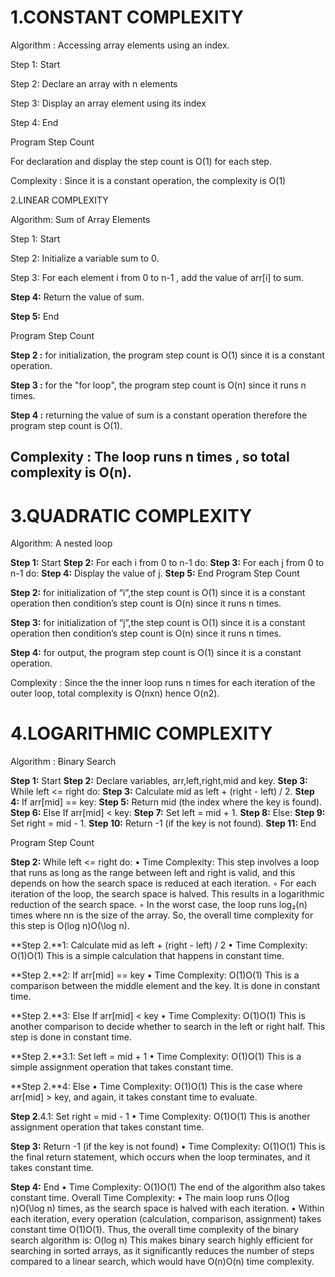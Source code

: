 # 1.CONSTANT COMPLEXITY

Algorithm : Accessing array elements using an index.

Step 1: Start

Step 2: Declare an array with n elements

Step 3: Display an array element using its index

Step 4: End

Program Step Count

For declaration and display the step count is O(1)  for each step.

Complexity : Since it is a constant operation, the complexity is O(1)

2.LINEAR COMPLEXITY

Algorithm: Sum of Array Elements

Step 1: Start

Step 2: Initialize a variable sum to 0.

Step 3: For each element i from 0 to n-1 , add the value of arr[i] to sum.

**Step 4:** Return the value of sum.

**Step 5:** End

Program Step Count

**Step 2 :** for initialization, the program step count is O(1) since it is a constant operation.

**Step 3 :** for the "for loop", the program step count is O(n) since it runs n times.

**Step 4 :** returning the value of sum is a constant operation therefore the program step count is O(1).

## **Complexity : The loop runs n times , so total complexity is O(n).**



# **3.QUADRATIC COMPLEXITY**

Algorithm: A nested loop

**Step 1:** Start
**Step 2:** For each i from 0 to n-1 do:
**Step 3:** For each j from 0 to n-1 do:
**Step 4:** Display the value of j. 
**Step 5:** End
Program Step Count

**Step 2:** for initialization of “i”,the step count is O(1) since it is a constant operation then condition’s step count is O(n) since it runs n times.

**Step 3:** for initialization of “j”,the step count is O(1) since it is a constant operation then condition’s step count is O(n) since it runs n times.

**Step 4:** for output, the program step count is O(1) since it is a constant operation.

Complexity : Since the the inner loop runs n times for each iteration of the outer loop, total complexity is O(nxn) hence O(n2).

# **4.LOGARITHMIC COMPLEXITY**

Algorithm : Binary Search

**Step 1:** Start
**Step 2:** Declare variables, arr,left,right,mid and key.
**Step 3:** While left <= right do:
**Step 3:** Calculate mid as left + (right - left) / 2. 
**Step 4:** If arr[mid] == key: 
**Step 5:** Return mid (the index where the key is found). 
**Step 6:** Else If arr[mid] < key: 
**Step 7:** Set left = mid + 1. 
**Step 8:** Else: 
**Step 9:** Set right = mid - 1. 
**Step 10:** Return -1 (if the key is not found).
**Step 11:** End

Program Step Count

**Step 2:** While left <= right do:
    • Time Complexity: This step involves a loop that runs as long as the range between left and right is valid, and this depends on how the search space is reduced at each iteration.
        ◦ For each iteration of the loop, the search space is halved. This results in a logarithmic reduction of the search space. 
        ◦ In the worst case, the loop runs log₂(n) times where nn is the size of the array. 
So, the overall time complexity for this step is O(log ⁡n)O(\log n).

**Step 2.**1: Calculate mid as left + (right - left) / 2
    • Time Complexity: O(1)O(1)
This is a simple calculation that happens in constant time. 

**Step 2.**2: If arr[mid] == key
    • Time Complexity: O(1)O(1)
This is a comparison between the middle element and the key. It is done in constant time. 

**Step 2.**3: Else If arr[mid] < key
    • Time Complexity: O(1)O(1)
This is another comparison to decide whether to search in the left or right half. This step is done in constant time. 

**Step 2.**3.1: Set left = mid + 1
    • Time Complexity: O(1)O(1)
This is a simple assignment operation that takes constant time.

**Step 2.**4: Else
    • Time Complexity: O(1)O(1)
This is the case where arr[mid] > key, and again, it takes constant time to evaluate. 

**Step 2**.4.1: Set right = mid - 1
    • Time Complexity: O(1)O(1)
This is another assignment operation that takes constant time. 

**Step 3:** Return -1 (if the key is not found)
    • Time Complexity: O(1)O(1)
This is the final return statement, which occurs when the loop terminates, and it takes constant time. 

**Step 4:** End
    • Time Complexity: O(1)O(1)
The end of the algorithm also takes constant time. 
Overall Time Complexity:
    • The main loop runs O(log⁡ n)O(\log n) times, as the search space is halved with each iteration. 
    • Within each iteration, every operation (calculation, comparison, assignment) takes constant time O(1)O(1). 
Thus, the overall time complexity of the binary search algorithm is: O(log ⁡n)
This makes binary search highly efficient for searching in sorted arrays, as it significantly reduces the number of steps compared to a linear search, which would have O(n)O(n) time complexity.




